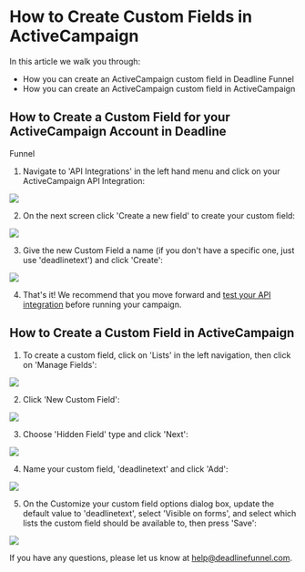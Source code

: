 # How to Create Custom Fields in ActiveCampaign

In this article we walk you through:

* How you can create an ActiveCampaign custom field in Deadline Funnel
* How you can create an ActiveCampaign custom field in ActiveCampaign

## How to Create a Custom Field for your ActiveCampaign Account in Deadline

Funnel

1. Navigate to 'API Integrations' in the left hand menu and click on your ActiveCampaign API Integration:

![](https://d33v4339jhl8k0.cloudfront.net/docs/assets/53974d6ce4b0c76107b109d1/images/5a7b3c2f2c7d3a4a4198e7e6/file-TobA9coIxA.png)

2. On the next screen click 'Create a new field' to create your custom field:

![](https://d33v4339jhl8k0.cloudfront.net/docs/assets/53974d6ce4b0c76107b109d1/images/5a9819112c7d3a7549513d63/file-mP49LREYa1.png)

3. Give the new Custom Field a name \(if you don't have a specific one, just use 'deadlinetext'\) and click 'Create':

![](https://d33v4339jhl8k0.cloudfront.net/docs/assets/53974d6ce4b0c76107b109d1/images/5a7b3d600428634376cfe8f8/file-gqrY1SIkiL.png)

4. That's it! We recommend that you move forward and [test your API integration](http://documentation.deadlinefunnel.com/article/364-testing-your-deadline-funnel-campaign) before running your campaign.

## How to Create a Custom Field in ActiveCampaign

1. To create a custom field, click on 'Lists' in the left navigation, then click on 'Manage Fields':

![](https://d33v4339jhl8k0.cloudfront.net/docs/assets/53974d6ce4b0c76107b109d1/images/5b0867090428635ba8b2c1b4/file-5edT7iZ339.png)

2. Click 'New Custom Field':

![](https://d33v4339jhl8k0.cloudfront.net/docs/assets/53974d6ce4b0c76107b109d1/images/5b08674c0428635ba8b2c1b8/file-zbBhlS7JMn.png)

3. Choose 'Hidden Field' type and click 'Next':

![](https://d33v4339jhl8k0.cloudfront.net/docs/assets/53974d6ce4b0c76107b109d1/images/571fa30b9033600cce434f68/file-kWXCgQJavp.png)

4. Name your custom field, 'deadlinetext' and click 'Add':

![](https://d33v4339jhl8k0.cloudfront.net/docs/assets/53974d6ce4b0c76107b109d1/images/577c205bc697911739f979e3/file-1CyJX7QxtD.png)

5. On the Customize your custom field options dialog box, update the default value to 'deadlinetext', select 'Visible on forms', and select which lists the custom field should be available to, then press 'Save':

![](https://d33v4339jhl8k0.cloudfront.net/docs/assets/53974d6ce4b0c76107b109d1/images/577c20e1c697911739f979eb/file-oVFoJIclWx.png)

If you have any questions, please let us know at [help@deadlinefunnel.com](mailto:mailto:help@deadlinefunnel.com).

